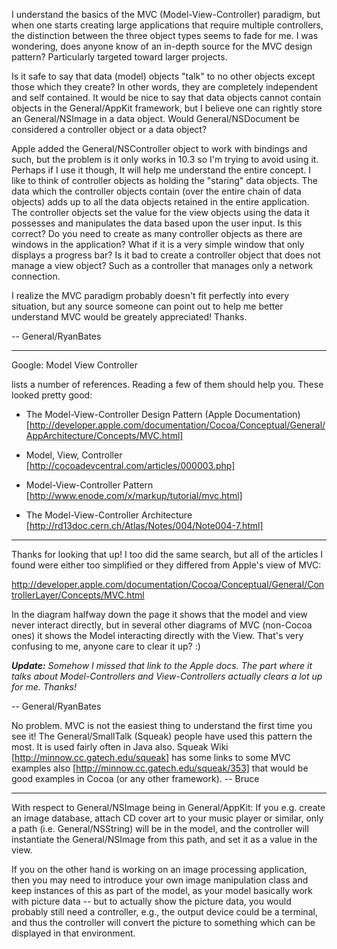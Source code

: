 I understand the basics of the MVC (Model-View-Controller) paradigm, but when one starts creating large applications that require multiple controllers, the distinction between the three object types seems to fade for me. I was wondering, does anyone know of an in-depth source for the MVC design pattern? Particularly targeted toward larger projects.

Is it safe to say that data (model) objects "talk" to no other objects except those which they create? In other words, they are completely independent and self contained. It would be nice to say that data objects cannot contain objects in the General/AppKit framework, but I believe one can rightly store an General/NSImage in a data object. Would General/NSDocument be considered a controller object or a data object?

Apple added the General/NSController object to work with bindings and such, but the problem is it only works in 10.3 so I'm trying to avoid using it. Perhaps if I use it though, It will help me understand the entire concept. I like to think of controller objects as holding the "staring" data objects. The data which the controller objects contain (over the entire chain of data objects) adds up to all the data objects retained in the entire application. The controller objects set the value for the view objects using the data it possesses and manipulates the data based upon the user input. Is this correct? Do you need to create as many controller objects as there are windows in the application? What if it is a very simple window that only displays a progress bar? Is it bad to create a controller object that does not manage a view object? Such as a controller that manages only a network connection.

I realize the MVC paradigm probably doesn't fit perfectly into every situation, but any source someone can point out to help me better understand MVC would be greately appreciated! Thanks.

-- General/RyanBates

----

Google:  Model View Controller

lists a number of references.  Reading a few of them should help you.  These looked pretty good:


* The Model-View-Controller Design Pattern (Apple Documentation)  [http://developer.apple.com/documentation/Cocoa/Conceptual/General/AppArchitecture/Concepts/MVC.html]

* Model, View, Controller  [http://cocoadevcentral.com/articles/000003.php]

* Model-View-Controller Pattern  [http://www.enode.com/x/markup/tutorial/mvc.html]

* The Model-View-Controller Architecture  [http://rd13doc.cern.ch/Atlas/Notes/004/Note004-7.html]


----

Thanks for looking that up! I too did the same search, but all of the articles I found were either too simplified or they differed from Apple's view of MVC:

http://developer.apple.com/documentation/Cocoa/Conceptual/General/ControllerLayer/Concepts/MVC.html

In the diagram halfway down the page it shows that the model and view never interact directly, but in several other diagrams of MVC (non-Cocoa ones) it shows the Model interacting directly with the View. That's very confusing to me, anyone care to clear it up? :)

***Update:** Somehow I missed that link to the Apple docs. The part where it talks about Model-Controllers and View-Controllers actually clears a lot up for me. Thanks!*

-- General/RyanBates

No problem.  MVC is not the easiest thing to understand the first time you see it!  The General/SmallTalk (Squeak) people have used this pattern
the most.  It is used fairly often in Java also.  Squeak Wiki  [http://minnow.cc.gatech.edu/squeak] has some links to some MVC examples
also [http://minnow.cc.gatech.edu/squeak/353] that would be good examples in Cocoa (or any other framework).  -- Bruce

----

With respect to General/NSImage being in General/AppKit: If you e.g. create an image database, attach CD cover art to your music player or similar, only a path (i.e. General/NSString) will be in the model, and the controller will instantiate the General/NSImage from this path, and set it as a value in the view.

If you on the other hand is working on an image processing application, then you may need to introduce your own image manipulation class and keep instances of this as part of the model, as your model basically work with picture data -- but to actually show the picture data, you would probably still need a controller, e.g., the output device could be a terminal, and thus the controller will convert the picture to something which can be displayed in that environment.